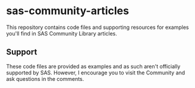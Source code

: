 # sas-community-articles
This repository contains code files and supporting resources for examples you'll find in SAS Community Library articles.

## Support
These code files are provided as examples and as such aren't officially supported by SAS. However, I encourage you to visit the Community and ask questions in the comments.
